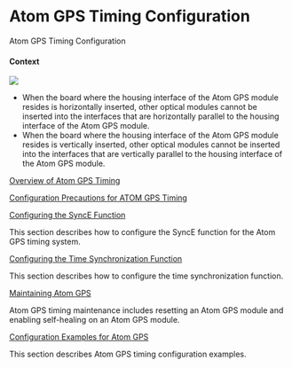 Atom GPS Timing Configuration
=============================

Atom GPS Timing Configuration

#### Context

![](../../../../public_sys-resources/note_3.0-en-us.png) 

* When the board where the housing interface of the Atom GPS module resides is horizontally inserted, other optical modules cannot be inserted into the interfaces that are horizontally parallel to the housing interface of the Atom GPS module.
* When the board where the housing interface of the Atom GPS module resides is vertically inserted, other optical modules cannot be inserted into the interfaces that are vertically parallel to the housing interface of the Atom GPS module.


[Overview of Atom GPS Timing](../../../../software/nev8r10_vrpv8r16/user/ne/dc_ne_gps-sfp_cfg_9003.html)



[Configuration Precautions for ATOM GPS Timing](../../../../software/nev8r10_vrpv8r16/user/spec/ATOM_GPS_Timing_limitation.html)



[Configuring the SyncE Function](../../../../software/nev8r10_vrpv8r16/user/ne/dc_ne_gps-sfp_cfg_9005.html)

This section describes how to configure the SyncE function for the Atom GPS timing system.

[Configuring the Time Synchronization Function](../../../../software/nev8r10_vrpv8r16/user/ne/dc_ne_gps-sfp_cfg_9009.html)

This section describes how to configure the time synchronization function.

[Maintaining Atom GPS](../../../../software/nev8r10_vrpv8r16/user/ne/dc_ne_gps-sfp_cfg_9013.html)

Atom GPS timing maintenance includes resetting an Atom GPS module and enabling self-healing on an Atom GPS module.

[Configuration Examples for Atom GPS](../../../../software/nev8r10_vrpv8r16/user/ne/dc_ne_gps-sfp_cfg_9016.html)

This section describes Atom GPS timing configuration examples.